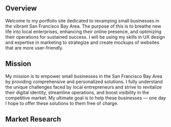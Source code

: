 ## Overview 
Welcome to my portfolio site dedicated to revamping small businesses in the vibrant San Francisco Bay Area. The purpose of this is to breathe new life into local enterprises, enhancing their online presence, and optimizing their operations for sustained success. I will be using my skills in UX design and expertise in marketing to strategize and create mockups of websites that are more user-friendly.  

## Mission
My mission is to empower small businesses in the San Francisco Bay Area by providing comprehensive and personalized solutions. I fully understand the unique challenges faced by local entrepreneurs and strive to revitalize their digital identity, streamline operations, and boost visibility in the competitive market. My ultimate goal is to help these businesses — one day I hope to offer these solutions to them free of charge. 
      
## Market Research


